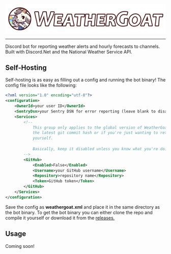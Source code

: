 <div align="center">
	<img src="./art/hero.png" alt="WeatherGoat Banner" title="WeatherGoat">
</div>

---

Discord bot for reporting weather alerts and hourly forecasts to channels. Built with Discord.Net and the National Weather Service API.

## Self-Hosting

Self-hosting is as easy as filling out a config and running the bot binary! The config file looks like the following:

```xml
<?xml version="1.0" encoding="utf-8"?>
<configuration>
    <OwnerId>your user ID</OwnerId>
    <SentryDsn>your Sentry DSN for error reporting (leave blank to disable)</SentryDsn>
    <Services>
        <!--
            This group only applies to the global version of WeatherGoat to retrieve
            the latest git commit hash or if you're just wanting to retrieve it
            yourself.

            Basically, keep it disabled unless you know what you're doing.
        -->
        <GitHub>
            <Enabled>False</Enabled>
            <Username>your GitHub username</Username>
            <Repository>repository name</Repository>
            <Token>GitHub token</Token>
        </GitHub>
    </Services>
</configuration>
```

Save the config as **weathergoat.xml** and place it in the same directory as the bot binary. To get the bot binary you can either clone the repo and compile it yourself or download it from the [releases.](https://github.com/depthbomb/WeatherGoatNext/releases/latest)

## Usage

Coming soon!

